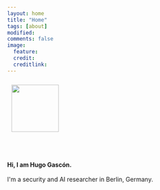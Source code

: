 ```yaml
---
layout: home 
title: "Home"
tags: [about]
modified:
comments: false
image:
  feature: 
  credit: 
  creditlink: 
---
```

<img class="project-img" src="../images/hg.png" style="width:110px;height:110;margin:10px 5px 20px 10px;">
<br>

<br><br>
<b>Hi, I am Hugo Gascón.</b>
<br><br>
I'm a security and AI researcher in Berlin, Germany.
